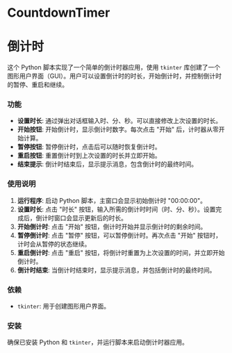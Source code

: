 # CountdownTimer
# 倒计时

这个 Python 脚本实现了一个简单的倒计时器应用，使用 `tkinter` 库创建了一个图形用户界面（GUI）。用户可以设置倒计时的时长，开始倒计时，并控制倒计时的暂停、重启和继续。

### 功能

- **设置时长**: 通过弹出对话框输入时、分、秒。可以直接修改上次设置的时长。
- **开始按钮**: 开始倒计时，显示倒计时数字。每次点击 "开始" 后，计时器从零开始计算。
- **暂停按钮**: 暂停倒计时，点击后可以随时恢复倒计时。
- **重启按钮**: 重置倒计时到上次设置的时长并立即开始。
- **结束提示**: 倒计时结束后，显示提示消息，包含倒计时的最终时间。

### 使用说明

1. **运行程序**: 启动 Python 脚本，主窗口会显示初始倒计时 "00:00:00"。
2. **设置时长**: 点击 "时长" 按钮，输入所需的倒计时时间（时、分、秒）。设置完成后，倒计时窗口会显示更新后的时长。
3. **开始倒计时**: 点击 "开始" 按钮，倒计时开始并显示倒计时的剩余时间。
4. **暂停倒计时**: 点击 "暂停" 按钮，可以暂停倒计时。再次点击 "开始" 按钮时，计时会从暂停的状态继续。
5. **重启倒计时**: 点击 "重启" 按钮，将倒计时重置为上次设置的时间，并立即开始倒计时。
6. **倒计时结束**: 当倒计时结束时，显示提示消息，并包括倒计时的最终时间。

### 依赖

- `tkinter`: 用于创建图形用户界面。

### 安装

确保已安装 Python 和 `tkinter`，并运行脚本来启动倒计时器应用。
